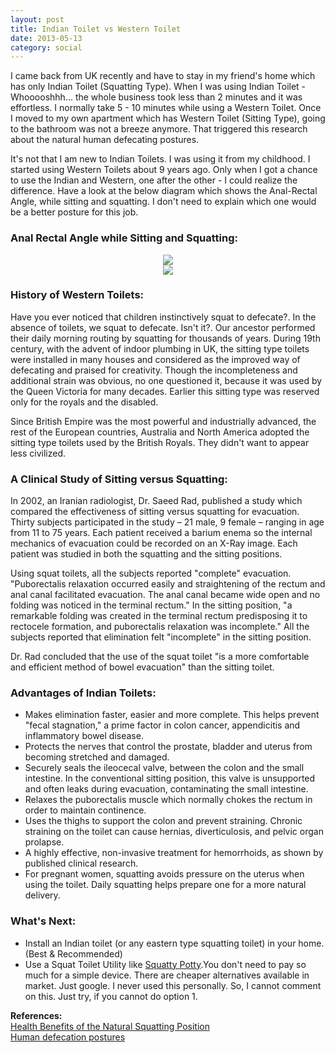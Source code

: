 ```yaml
---
layout: post
title: Indian Toilet vs Western Toilet
date: 2013-05-13
category: social
---
```


I came back from UK recently and have to stay in my friend's home which has only Indian Toilet (Squatting Type). When I was using Indian Toilet - Whooooshhh... the whole business took less than 2 minutes and it was effortless. I normally take 5 - 10 minutes while using a Western Toilet. Once I moved to my own apartment which has Western Toilet (Sitting Type), going to the bathroom was not a breeze anymore. That triggered this research about the natural human defecating postures.  
  
It's not that I am new to Indian Toilets. I was using it from my childhood. I started using Western Toilets about 9 years ago. Only when I got a chance to use the Indian and Western, one after the other - I could realize the difference. Have a look at the below diagram which shows the Anal-Rectal Angle, while sitting and squatting. I don't need to explain which one would be a better posture for this job.  
  
### Anal Rectal Angle while Sitting and Squatting:
  
  
<div style="text-align: center;">
<img src="{{site.url}}/img/anal-rectal-angle-sitting-squatting-comparison.jpg"/>
</div>  
  
<div style="text-align: center;">
<img src="{{site.url}}/img/Indian-vs-Western-Toilet.jpg"/>
</div>  

### History of Western Toilets:

Have you ever noticed that children instinctively squat to defecate?. In the absence of toilets, we squat to defecate. Isn't it?. Our ancestor performed their daily morning routing by squatting for thousands of years. During 19th century, with the advent of indoor plumbing in UK, the sitting type toilets were installed in many houses and considered as the improved way of defecating and praised for creativity. Though the incompleteness and additional strain was obvious, no one questioned it, because it was used by the Queen Victoria for many decades. Earlier this sitting type was reserved only for the royals and the disabled.  

Since British Empire was the most powerful and industrially advanced, the rest of the European countries, Australia and North America adopted the sitting type toilets used by the British Royals. They didn't want to appear less civilized.  

### A Clinical Study of Sitting versus Squatting:  

In 2002, an Iranian radiologist, Dr. Saeed Rad, published a study which compared the effectiveness of sitting versus squatting for evacuation. Thirty subjects participated in the study – 21 male, 9 female – ranging in age from 11 to 75 years. Each patient received a barium enema so the internal mechanics of evacuation could be recorded on an X-Ray image. Each patient was studied in both the squatting and the sitting positions.  

Using squat toilets, all the subjects reported "complete" evacuation. "Puborectalis relaxation occurred easily and straightening of the rectum and anal canal facilitated evacuation. The anal canal became wide open and no folding was noticed in the terminal rectum." In the sitting position, "a remarkable folding was created in the terminal rectum predisposing it to rectocele formation, and puborectalis relaxation was incomplete." All the subjects reported that elimination felt "incomplete" in the sitting position.  

Dr. Rad concluded that the use of the squat toilet "is a more comfortable and efficient method of bowel evacuation" than the sitting toilet.  

### Advantages of Indian Toilets:

* Makes elimination faster, easier and more complete. This helps prevent "fecal stagnation," a prime factor in colon cancer, appendicitis and inflammatory bowel disease.  
* Protects the nerves that control the prostate, bladder and uterus from becoming stretched and damaged.  
* Securely seals the ileocecal valve, between the colon and the small intestine. In the conventional sitting position, this valve is unsupported and often leaks during evacuation, contaminating the small intestine.  
* Relaxes the puborectalis muscle which normally chokes the rectum in order to maintain continence.  
* Uses the thighs to support the colon and prevent straining. Chronic straining on the toilet can cause hernias, diverticulosis, and pelvic organ prolapse.  
* A highly effective, non-invasive treatment for hemorrhoids, as shown by published clinical research.  
* For pregnant women, squatting avoids pressure on the uterus when using the toilet. Daily squatting helps prepare one for a more natural delivery.  

### What's Next:  

* Install an Indian toilet (or any eastern type squatting toilet) in your home. (Best &amp; Recommended)  
* Use a Squat Toilet Utility like [Squatty Potty](http://www.squattypotty.com/Articles.asp?ID=267).You don't need to pay so much for a simple device. There are cheaper alternatives available in market. Just google. I never used this personally. So, I cannot comment on this. Just try, if you cannot do option 1.  
  

**References:**  
[Health Benefits of the Natural Squatting Position](http://www.naturesplatform.com/health_benefits.html)  
[Human defecation postures](http://en.wikipedia.org/wiki/Human_defecation_postures)  

